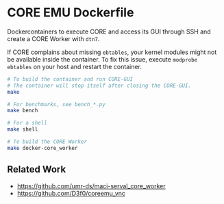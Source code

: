# CORE EMU Dockerfile

Dockercontainers to execute CORE and access its GUI through SSH and create a
CORE Worker with `dtn7`.

If CORE complains about missing `ebtables`, your kernel modules might not be
available inside the container. To fix this issue, execute `modprobe ebtables`
on your host and restart the container.

```bash
# To build the container and run CORE-GUI
# The container will stop itself after closing the CORE-GUI.
make

# For benchmarks, see bench_*.py
make bench

# For a shell
make shell

# To build the CORE Worker
make docker-core_worker
```

## Related Work

- <https://github.com/umr-ds/maci-serval_core_worker>
- <https://github.com/D3f0/coreemu_vnc>
